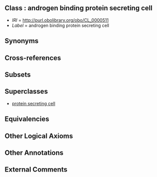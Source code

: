 
## Class : androgen binding protein secreting cell

 * *IRI* = http://purl.obolibrary.org/obo/CL_0000511
 * *Label* = androgen binding protein secreting cell

## Synonyms


## Cross-references


## Subsets


## Superclasses

 * [protein secreting cell](../../CL/54/CL_0000154.md)

## Equivalencies


## Other Logical Axioms


## Other Annotations


## External Comments

